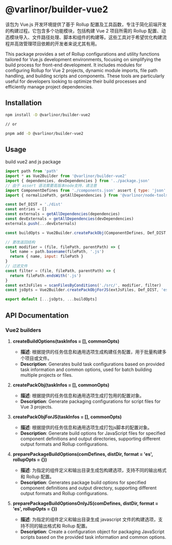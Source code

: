 # @varlinor/builder-vue2

该包为 Vue.js 开发环境提供了基于 Rollup 配置及工具函数，专注于简化前端开发的构建过程。它包含多个功能模块，包括构建 Vue 2 项目所需的 Rollup 配置、动态模块导入、文件路径处理、脚本和组件的构建等。这些工具对于希望优化构建流程并高效管理项目依赖的开发者来说尤其有用。

This package provides a set of Rollup configurations and utility functions tailored for Vue.js development environments, focusing on simplifying the build process for front-end development. It includes modules for configuring Rollup for Vue 2 projects, dynamic module imports, file path handling, and building scripts and components. These tools are particularly useful for developers looking to optimize their build processes and efficiently manage project dependencies.

## Installation

```bash
npm install -D @varlinor/builder-vue2

// or

pnpm add -D @varlinor/builder-vue2
```

## Usage

build vue2 and js package

```javascript
import path from 'path'
import * as Vue2Builder from '@varlinor/builder-vue2'
import { dependencies, devDependencies } from '../package.json'
// 由于 assert 语法需要高版本node支持，请注意
import ComponentDefines from './components.json' assert { type: 'json' }
import { normalizePath, getAllDependencies } from '@varlinor/node-tools'

const Def_DIST = './dist'
const entries = []
const externals = getAllDependencies(dependencies)
const devExternals = getAllDependencies(devDependencies)
externals.push(...devExternals)

const buildOpts = Vue2Builder.createPackObj(ComponentDefines, Def_DIST, 'esm', { externals })

// 更改返回结构
const modifier = (file, filePath, parentPath) => {
  let name = path.basename(filePath, '.js')
  return { name, input: filePath }
}
// 过滤文件
const filter = (file, filePath, parentPath) => {
  return filePath.endsWith('.js')
}
const extJsFiles = scanFilesByConditions('./src/', modifier, filter)
const jsOpts = Vue2Builder.createPackObjForJS(extJsFiles, Def_DIST, 'esm', { externals })

export default [...jsOpts, ...buildOpts]
```

## API Documentation

### Vue2 builders

1. **createBuildOptions(taskInfos = [], commonOpts)**

   - **描述**: 根据提供的任务信息和通用选项生成构建任务配置，用于批量构建多个项目或文件。
   - **Description**: Generates build task configurations based on provided task information and common options, used for batch building multiple projects or files.

2. **createPackObj(taskInfos = [], commonOpts)**

   - **描述**: 根据提供的任务信息和通用选项生成打包用的配置对象。
   - **Description**: Generate packaging configurations for script files for Vue 3 projects.

3. **createPackObjForJS(taskInfos = [], commonOpts)**

   - **描述**: 根据提供的任务信息和通用选项生成打包js脚本的配置对象。
   - **Description**: Generate build options for JavaScript files for specified component definitions and output directories, supporting different output formats and Rollup configurations.

4. **preparePackageBuildOptions(comDefines, distDir, format = 'es', rollupOpts = {})**

   - **描述**: 为指定的组件定义和输出目录生成包构建选项，支持不同的输出格式和 Rollup 配置。
   - **Description**: Generates package build options for specified component definitions and output directory, supporting different output formats and Rollup configurations.

5. **preparePackageBuildOptionsOnlyJS(comDefines, distDir, format = 'es', rollupOpts = {})**

   - **描述**: 为指定的组件定义和输出目录生成 javascript 文件的构建选项，支持不同的输出格式和 Rollup 配置。
   - **Description**: Create a configuration object for packaging JavaScript scripts based on the provided task information and common options.
